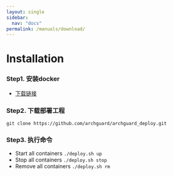 ```yaml
---
layout: single
sidebar:
  nav: "docs"
permalink: /manuals/download/
---
```


# Installation

### Step1. 安装docker

* [下载链接](https://docs.docker.com/get-docker/)

### Step2. 下载部署工程

```
git clone https://github.com/archguard/archguard_deploy.git 
```

### Step3. 执行命令
- Start all containers
`./deploy.sh up`
- Stop all containers
`./deploy.sh stop`
- Remove all containers
`./deploy.sh rm`


